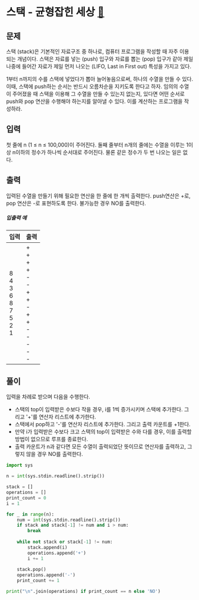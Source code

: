 # 스택 - 균형잡힌 세상 [🔗](https://www.acmicpc.net/problem/4949)

## 문제

스택 (stack)은 기본적인 자료구조 중 하나로, 컴퓨터 프로그램을 작성할 때 자주 이용되는 개념이다. 스택은 자료를 넣는 (push) 입구와 자료를 뽑는 (pop) 입구가 같아 제일 나중에 들어간 자료가 제일 먼저 나오는 (LIFO, Last in First out) 특성을 가지고 있다.

1부터 n까지의 수를 스택에 넣었다가 뽑아 늘어놓음으로써, 하나의 수열을 만들 수 있다. 이때, 스택에 push하는 순서는 반드시 오름차순을 지키도록 한다고 하자. 임의의 수열이 주어졌을 때 스택을 이용해 그 수열을 만들 수 있는지 없는지, 있다면 어떤 순서로 push와 pop 연산을 수행해야 하는지를 알아낼 수 있다. 이를 계산하는 프로그램을 작성하라.

## 입력

첫 줄에 n (1 ≤ n ≤ 100,000)이 주어진다. 둘째 줄부터 n개의 줄에는 수열을 이루는 1이상 n이하의 정수가 하나씩 순서대로 주어진다. 물론 같은 정수가 두 번 나오는 일은 없다.

## 출력

입력된 수열을 만들기 위해 필요한 연산을 한 줄에 한 개씩 출력한다. push연산은 +로, pop 연산은 -로 표현하도록 한다. 불가능한 경우 NO를 출력한다.

##### 입출력 예

| 입력                                                      | 출력                                                         |
| --------------------------------------------------------- | ------------------------------------------------------------ |
| 8<br />4<br />3<br />6<br />8<br />7<br />5<br />2<br />1 | +<br>+<br>+<br>+<br>-<br>-<br>+<br>+<br>-<br>+<br>+<br>-<br>-<br>-<br>-<br>- |

## 풀이

입력을 차례로 받으며 다음을 수행한다.

- 스택의 top이 입력받은 수보다 작을 경우, i를 1씩 증가시키며 스택에 추가한다. 그리고 '+'를 연산자 리스트에 추가한다.
- 스택에서 pop하고 '-'를 연산자 리스트에 추가한다. 그리고 출력 카운트를 +1한다.
- 만약 i가 입력받은 수보다 크고 스택의 top이 입력받은 수와 다를 경우, 이를 출력할 방법이 없으므로 루프를 종료한다.
- 출력 카운트가 n과 같다면 모든 수열이 출력되었단 뜻이므로 연산자를 출력하고, 그렇지 않을 경우 NO를 출력한다.

```python
import sys

n = int(sys.stdin.readline().strip())

stack = []
operations = []
print_count = 0
i = 1

for _ in range(n):
    num = int(sys.stdin.readline().strip())
    if stack and stack[-1] != num and i > num:
        break
    
    while not stack or stack[-1] != num:
        stack.append(i)
        operations.append('+')
        i += 1
    
    stack.pop()
    operations.append('-')
    print_count += 1

print("\n".join(operations) if print_count == n else 'NO')
```
